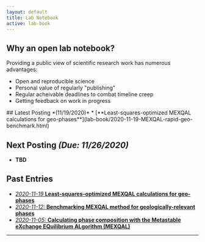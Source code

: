 ```yaml
---
layout: default
title: Lab Notebook
active: lab-book
---
```


## Why an open lab notebook?
Providing a public view of scientific research work has numerous advantages:
* Open and reproducible science
* Personal value of regularly "publishing"
* Regular acheivable deadlines to combat timeline creep
* Getting feedback on work in progress

<div class="box" markdown="1">
## Latest Posting *(11/19/2020)*
* [**Least-squares-optimized MEXQAL calculations for geo-phases**](lab-book/2020-11-19-MEXQAL-rapid-geo-benchmark.html)

## Next Posting *(Due: 11/26/2020)*
* **TBD**
</div>

## Past Entries
* [*2020-11-19* **Least-squares-optimized MEXQAL calculations for geo-phases**](lab-book/2020-11-19-MEXQAL-rapid-geo-benchmark.html)
* [*2020-11-12:* **Benchmarking MEXQAL method for geologically-relevant phases**](lab-book/2020-11-12-MEXQAL-geo-application.html)
* [*2020-11-05:* **Calculating phase composition with the Metastable eXchange EQuilibrium ALgorithm (MEXQAL)**](lab-book/2020-11-05-MEXQAL.html)


---
